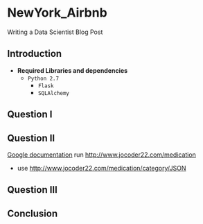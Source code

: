 # NewYork_Airbnb
Writing a Data Scientist Blog Post

## Introduction
* **Required Libraries and dependencies** 
  - `Python 2.7` 
    - `Flask`
    - `SQLAlchemy`
## Question I
## Question II
 [Google documentation](https://developers.google.com/identity/protocols/OAuth2)
 run http://www.jocoder22.com/medication 
 - use http://www.jocoder22.com/medication/category/JSON 
## Question III
## Conclusion
